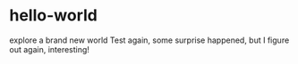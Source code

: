 # hello-world
explore a brand new world
Test again, some surprise happened, but I figure out again, interesting!
